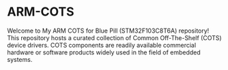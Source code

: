 # ARM-COTS

Welcome to My ARM COTS for Blue Pill (STM32F103C8T6A) repository! This repository hosts a curated collection of Common Off-The-Shelf (COTS) device drivers. COTS components are readily available commercial hardware or software products widely used in the field of embedded systems.
